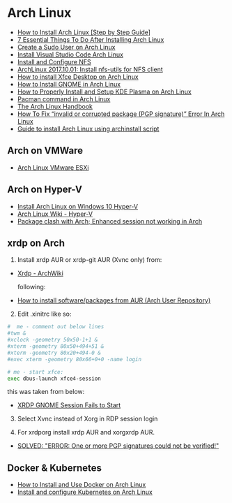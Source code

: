 # Arch Linux

- [How to Install Arch Linux [Step by Step Guide]](https://itsfoss.com/install-arch-linux/)
- [7 Essential Things To Do After Installing Arch Linux](https://itsfoss.com/things-to-do-after-installing-arch-linux/)
- [Create a Sudo User on Arch Linux](https://www.vultr.com/docs/create-a-sudo-user-on-arch-linux)
- [Install Visual Studio Code Arch Linux](https://linuxhint.com/install_visual_studio_code_arch_linux/)
- [Install and Configure NFS](https://linuxhint.com/install_configure_nfs/)
- [ArchLinux 2017.10.01: Install nfs-utils for NFS client](https://www.hiroom2.com/2017/10/20/archlinux-20171001-nfs-utils-client-en/)
- [How to install Xfce Desktop on Arch Linux](https://ebblr.com/how-to-install-xfce-desktop-on-arch-linux)
- [How to Install GNOME in Arch Linux](https://phoenixnap.com/kb/arch-linux-gnome)
- [How to Properly Install and Setup KDE Plasma on Arch Linux](https://itsfoss.com/install-kde-arch-linux/)
- [Pacman command in Arch Linux](https://www.geeksforgeeks.org/pacman-command-in-arch-linux/)
- [The Arch Linux Handbook](https://www.freecodecamp.org/news/how-to-install-arch-linux/)
- [How To Fix “invalid or corrupted package (PGP signature)” Error In Arch Linux](https://ostechnix.com/fix-invalid-corrupted-package-pgp-signature-error-arch-linux/)
- [Guide to install Arch Linux using archinstall script](https://www.debugpoint.com/archinstall-guide/)

## Arch on VMWare

- [Arch Linux VMware ESXi](https://gist.github.com/kz0/56b59fb1987b27b9a059e59c93a5edfb)

## Arch on Hyper-V

- [Install Arch Linux on Windows 10 Hyper-V](https://dzone.com/articles/install-arch-linux-on-windows-10-hyper-v)
- [Arch Linux Wiki - Hyper-V](https://wiki.archlinux.org/index.php/Hyper-V)
- [Package clash with Arch; Enhanced session not working in Arch](https://github.com/microsoft/linux-vm-tools/issues/127)

## xrdp on Arch

1. Install xrdp AUR or xrdp-git AUR (Xvnc only) from:

- [Xrdp - ArchWiki](https://wiki.archlinux.org/index.php/xrdp)

  following:

- [How to install software/packages from AUR (Arch User Repository)](https://www.archlinuxuser.com/2013/01/how-to-install-softwarepackages-from.html)

2. Edit .xinitrc like so:

```bash
#  me - comment out below lines
#twm &
#xclock -geometry 50x50-1+1 &
#xterm -geometry 80x50+494+51 &
#xterm -geometry 80x20+494-0 &
#exec xterm -geometry 80x66+0+0 -name login

# me - start xfce:
exec dbus-launch xfce4-session
```

  this was taken from below:

- [XRDP GNOME Session Fails to Start](https://bbs.archlinux.org/viewtopic.php?id=261174)

3. Select Xvnc instead of Xorg in RDP session login

4. For xrdporg install xrdp AUR and xorgxrdp AUR.

- [SOLVED: "ERROR: One or more PGP signatures could not be verified!"](https://bbs.archlinux.org/viewtopic.php?id=277876)

## Docker & Kubernetes

- [How to Install and Use Docker on Arch Linux](https://www.linuxtechi.com/install-use-docker-on-arch-linux/)
- [Install and configure Kubernetes on Arch Linux](https://dnaeon.github.io/install-and-configure-k8s-on-arch-linux/)
